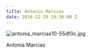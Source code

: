 ```yaml
---
title: Antonia Marcias
date: 2016-12-29 19:30:00 Z
---
```


![antonia_marcias10-55df0c.jpg](/uploads/antonia_marcias10-55df0c.jpg)

Antonia Marcias